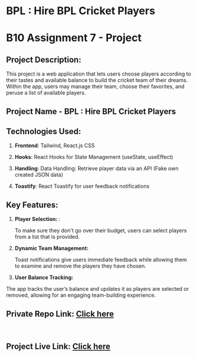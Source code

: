 # BPL : Hire BPL Cricket Players

# B10 Assignment 7 - Project

## Project Description:

<p>This project is a web application that lets users choose players according to their tastes and available balance to build the cricket team of their dreams. Within the app, users may manage their team, choose their favorites, and peruse a list of available players.</p>

## Project Name - BPL : Hire BPL Cricket Players

## Technologies Used:

1. <strong>Frontend</strong>: Tailwind, React.js CSS

2. <strong>Hooks</strong>: React Hooks for State Management (useState, useEffect)

3. <strong>Handling</strong>: Data Handling: Retrieve player data via an API (Fake own created JSON data)

4. <strong>Toastify</strong>: React Toastify for user feedback notifications

## Key Features:

1. <strong>Player Selection: </strong>:<br/>
   <p> To make sure they don't go over their budget, users can select players from a list that is provided. </p>

2. <strong>Dynamic Team Management:</strong><br/>
   <p>Toast notifications give users immediate feedback while allowing them to examine and remove the players they have chosen.</p>

3. <strong>User Balance Tracking:</strong><br/>
  <p>The app tracks the user’s balance and updates it as players are selected or removed, allowing for an engaging team-building experience.
</p>

## Private Repo Link: [Click here](https://github.com/programming-hero-web-course1/b10a7-dream-11-rushomrong)

<br/>

## Project Live Link: [Click here](https://bpl-react-a7-rusho.netlify.app/)
